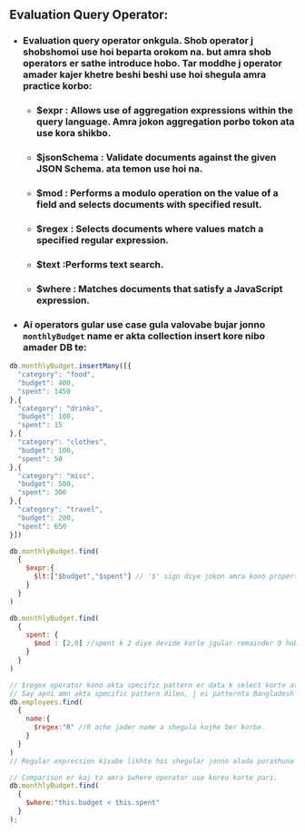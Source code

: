 ## Evaluation Query Operator:
- ### Evaluation query operator onkgula. Shob operator j shobshomoi use hoi beparta orokom na. but amra shob operators er sathe introduce hobo. Tar moddhe j operator amader kajer khetre beshi beshi use hoi shegula amra practice korbo:


    - ### $expr : Allows use of aggregation expressions within the query language. Amra jokon aggregation porbo tokon ata use kora shikbo.

    - ### $jsonSchema : Validate documents against the given JSON Schema. ata temon use hoi na.

    - ### $mod : Performs a modulo operation on the value of a field and selects documents with specified result.

    - ### $regex : Selects documents where values match a specified regular expression.

    - ### $text :Performs text search.

    - ### $where : Matches documents that satisfy a JavaScript expression.
- ### Ai operators gular use case gula valovabe bujar jonno `monthlyBudget` name er akta collection insert kore nibo amader DB te:
```javascript
db.monthlyBudget.insertMany([{
  "category": "food",
  "budget": 400,
  "spent": 1450
},{
  "category": "drinks",
  "budget": 100,
  "spent": 15
},{
  "category": "clothes",
  "budget": 100,
  "spent": 50
},{
  "category": "misc",
  "budget": 500,
  "spent": 300
},{
  "category": "travel",
  "budget": 200,
  "spent": 650
}])

```
```javascript
db.monthlyBudget.find(
  {
    $expr:{
      $lt:["$budget","$spent"] // '$' sign diye jokon amra kono property/column er name likhi tokon oi column er shomosto value e variable er moto kaj korbe.
    }
  }
)
```
```javascript
db.monthlyBudget.find(
  {
    spent: {
      $mod : [2,0] //spent k 2 diye devide korle jgular remainder 0 hobe shegula k select korbe.
    }
  }
)
```
```javascript
// $regex operator kono akta specific pattern er data k select korte ata use hoi.
// Say apni amn akta specific pattern dilen, j ei patternta Bangladesh er grammen phone er mobile er number er sathe match korbe, tahole sha grammen phone er shob mobile select kore niye ashbe. 
db.employees.find(
  {
    name:{
      $regex:"R" //R ache jader name a shegula kujhe ber korbe.
    }
  }
)
// Regular expression kivabe likhte hoi shegular jonno alada porashuna ache. icche korle shegula porte paro nijer tekhe.
```
```javascript
// Comparison er kaj ta amra $where operator use koreo korte pari.
db.monthlyBudget.find(
  {
    $where:"this.budget < this.spent"
  }
);
```